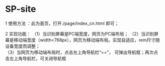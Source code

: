 # SP-site
1 使用方法 ：此为首页，打开./page/index_cn.html 即可；

2 实现功能： 
（1）当识别屏幕是PC端宽度，网页为PC端布局；
（2）当识别屏幕是移动端宽度（width<768px），网页为移动端布局。实现自适应，rem尺寸随设备宽度而调整；     
（3）当网页为移动端布局时，点击左上角导航栏“==”， 可弹出导航框；再次点击左上角导航栏，可关闭导航框

